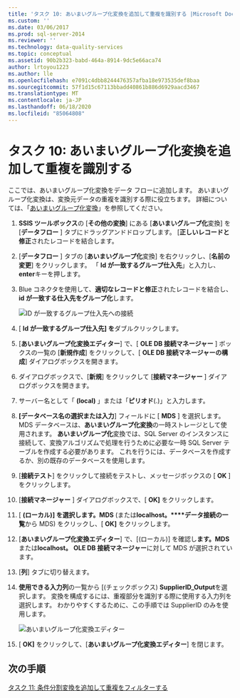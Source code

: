 ```yaml
---
title: 'タスク 10: あいまいグループ化変換を追加して重複を識別する |Microsoft Docs'
ms.custom: ''
ms.date: 03/06/2017
ms.prod: sql-server-2014
ms.reviewer: ''
ms.technology: data-quality-services
ms.topic: conceptual
ms.assetid: 90b2b323-babd-464a-8914-9dc5e66aca74
author: lrtoyou1223
ms.author: lle
ms.openlocfilehash: e7091c4dbb8244476357afba18e973535def8baa
ms.sourcegitcommit: 57f1d15c67113bbadd40861b886d6929aacd3467
ms.translationtype: MT
ms.contentlocale: ja-JP
ms.lasthandoff: 06/18/2020
ms.locfileid: "85064808"
---
```

# <a name="task-10-adding-fuzzy-group-transform-to-identify-duplicates"></a>タスク 10: あいまいグループ化変換を追加して重複を識別する
  ここでは、あいまいグループ化変換をデータ フローに追加します。 あいまいグループ化変換は、変換元データの重複を識別する際に役立ちます。 詳細については、「[あいまいグループ化変換](../integration-services/data-flow/transformations/fuzzy-grouping-transformation.md)」を参照してください。  
  
1.  **SSIS ツールボックス**の [**その他の変換**] にある [**あいまいグループ化**変換] を [**データフロー** ] タブにドラッグアンドドロップします。 [**正しいレコードと修正**されたレコードを結合します。  
  
2.  [**データフロー** ] タブの [**あいまいグループ化**変換] を右クリックし、[**名前の変更**] をクリックします。 「 **Id が一致するグループ仕入先**」と入力し、 **enter**キーを押します。  
  
3.  Blue コネクタを使用して、**適切なレコードと修正**されたレコードを結合し、 **id が一致する仕入先をグループ化**します。  
  
     ![ID が一致するグループ仕入先への接続](../../2014/tutorials/media/et-addingfgttoidentifyduplicates-01.jpg "ID が一致するグループ仕入先への接続")  
  
4.  [ **Id が一致するグループ仕入先] を**ダブルクリックします。  
  
5.  [**あいまいグループ化変換エディター**] で、[ **OLE DB 接続マネージャー** ] ボックスの一覧の [**新規作成**] をクリックして、[ **OLE DB 接続マネージャーの構成**] ダイアログボックスを開きます。  
  
6.  ダイアログボックスで、[**新規**] をクリックして [**接続マネージャー** ] ダイアログボックスを開きます。  
  
7.  サーバー名として「 **(local)** 」または「**ピリオド**(.)」と入力します。  
  
8.  **[データベース名の選択または入力**] フィールドに [ **MDS** ] を選択します。 MDS データベースは、**あいまいグループ化変換**の一時ストレージとして使用されます。 **あいまいグループ化**変換では、SQL Server のインスタンスに接続して、変換アルゴリズムで処理を行うために必要な一時 SQL Server テーブルを作成する必要があります。 これを行うには、データベースを作成するか、別の既存のデータベースを使用します。  
  
9. [**接続テスト**] をクリックして接続をテストし、メッセージボックスの [ **OK** ] をクリックします。  
  
10. [**接続マネージャー** ] ダイアログボックスで、[ **OK]** をクリックします。  
  
11. [ **(ローカル)] を選択します。MDS** (または**localhost。****データ接続の一覧**から MDS) をクリックし、[ **OK]** をクリックします。  
  
12. [**あいまいグループ化変換エディター**] で、[(ローカル)] を確認し**ます。MDS**または**localhost。** **OLE DB 接続マネージャー**に対して MDS が選択されています。  
  
13. [**列**] タブに切り替えます。  
  
14. **使用できる入力列**の一覧から [(チェックボックス) **SupplierID_Output**を選択します。 変換を構成するには、重複部分を識別する際に使用する入力列を選択します。 わかりやすくするために、この手順では SupplierID のみを使用します。  
  
     ![あいまいグループ化変換エディター](../../2014/tutorials/media/et-addingfgttoidentifyduplicates-02.jpg "あいまいグループ化変換エディター")  
  
15. [ **OK]** をクリックして、[**あいまいグループ化変換エディター**] を閉じます。  
  
## <a name="next-step"></a>次の手順  
 [タスク 11: 条件分割変換を追加して重複をフィルターする](../../2014/tutorials/task-11-adding-conditional-split-transform-to-filter-duplicates.md)  
  
  
